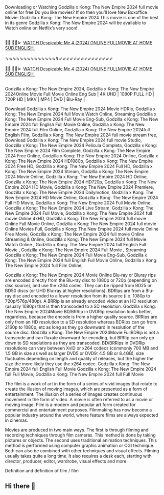 Downloading or Watching Godzilla x Kong: The New Empire 2024 full movie online for free Do you like movies? If so then you’ll love New Boxoffice Movie: Godzilla x Kong: The New Empire 2024 This movie is one of the best in its genre Godzilla x Kong: The New Empire 2024 will be available to Watch online on Netflix’s very soon!

<div><br /></div><div>🔴🔴 🔴🔴ᐅ&nbsp;&nbsp;<a href="https://t.co/JiVr7vt5Lx">WATCH Despicable Me 4 (2024) ONLINE FULLMOVIE AT HOME SUB ENGLISH&nbsp;</a></div><div><br /></div><div><div>⇘⇘⇘⇘⇘⇘⇘⇘⇘⇘⇘⇘⇘⇘↯⇙⇙⇙⇙⇙⇙⇙⇙⇙⇙⇙⇙⇙⇙⇙</div></div><div><br /></div><div><div><div>🔴🔴 🔴🔴ᐅ&nbsp;&nbsp;<a href="https://t.co/kHrjiWgMVf">WATCH Despicable Me 4 (2024) ONLINE FULLMOVIE AT HOME SUB ENGLISH&nbsp;</a></div></div></div><div><br /></div>

Godzilla x Kong: The New Empire 2024, Godzilla x Kong: The New Empire 2024Online Movie Full Movie Online Eng Sub
| 4K UHD | 1080P FULL HD | 720P HD | MKV | MP4 | DVD | Blu-Ray |


Download Godzilla x Kong: The New Empire 2024 Movie HDRip,
Godzilla x Kong: The New Empire 2024 full Movie Watch Online,
Streaming Godzilla x Kong: The New Empire 2024 Full Movie Eng-Sub,
Godzilla x Kong: The New Empire 2024 full English Full Movie Online,
Godzilla x Kong: The New Empire 2024 full Film Online,
Godzilla x Kong: The New Empire 2024full English Film,
Godzilla x Kong: The New Empire 2024 full movie stream free,
Download Godzilla x Kong: The New Empire 2024 full movie Studio,
Godzilla x Kong: The New Empire 2024 Pelicula Completa,
Godzilla x Kong: The New Empire 2024 Film Complete,
Godzilla x Kong: The New Empire 2024 Free Online,
Godzilla x Kong: The New Empire 2024 Online,
Godzilla x Kong: The New Empire 2024 HD1080p,
Godzilla x Kong: The New Empire 2024 Free HD,
Godzilla x Kong: The New Empire 2024 Full HD,
Godzilla x Kong: The New Empire 2024 Stream,
Godzilla x Kong: The New Empire 2024 Movie Online,
Godzilla x Kong: The New Empire 2024 HD Online,
Godzilla x Kong: The New Empire 2024 HD720p,
Godzilla x Kong: The New Empire 2024 HD Movie,
Godzilla x Kong: The New Empire 2024 Premiere,
Godzilla x Kong: The New Empire 2024 Dailymotion,
Godzilla x Kong: The New Empire 2024 HD Movie Online,
Godzilla x Kong: The New Empire 2024 Full HD Movie,
Godzilla x Kong: The New Empire 2024 Full Movie Online,
Godzilla x Kong: The New Empire 2024 Live Stream,
Godzilla x Kong: The New Empire 2024 Full Movie,
Godzilla x Kong: The New Empire 2024 full movie Online 4kHD,
Godzilla x Kong: The New Empire 2024 full movie Online Full Movie Online,
Godzilla x Kong: The New Empire 2024 full movie Online Movies Full,
Godzilla x Kong: The New Empire 2024 full movie Online Free Movie,
Godzilla x Kong: The New Empire 2024 full movie Online Streaming & Online,
Godzilla x Kong: The New Empire 2024 full Movie Watch Online ,
Godzilla x Kong: The New Empire 2024 full English Full Movie ,
Godzilla x Kong: The New Empire 2024 Full Movie ,
Streaming Godzilla x Kong: The New Empire 2024 Full Movie Eng-Sub,
Godzilla x Kong: The New Empire 2024 full English Full Movie Online,
Godzilla x Kong: The New Empire 2024 full Film Online,


Godzilla x Kong: The New Empire 2024 Movie Online Blu-ray or Bluray rips are encoded directly from the Blu-ray disc to 1080p or 720p (depending on disc source), and use the x264 codec. They can be ripped from BD25 or BD50 discs (or UHD Blu-ray at higher resolutions). BDRips are from a Blu-ray disc and encoded to a lower resolution from its source (i.e. 1080p to 720p/576p/480p). A BRRip is an already encoded video at an HD resolution (usually 1080p) that is then transcoded to a SD resolution. Godzilla x Kong: The New Empire 2024Movie BD/BRRip in DVDRip resolution looks better, regardless, because the encode is from a higher quality source. BRRips are only from an HD resolution to a SD resolution whereas BDRips can go from 2160p to 1080p, etc as long as they go downward in resolution of the source disc. Godzilla x Kong: The New Empire 2024Movie FullBDRip is not a transcode and can fluxate downward for encoding, but BRRip can only go down to SD resolutions as they are transcoded. BD/BRRips in DVDRip resolutions can vary between XviD or x264 codecs (commonly 700 MB and 1.5 GB in size as well as larger DVD5 or DVD9: 4.5 GB or 8.4GB), size fluctuates depending on length and quality of releases, but the higher the size the more likely they use the x264 codec. 
Godzilla x Kong: The New Empire 2024 full English Full Movie Godzilla x Kong: The New Empire 2024 full Full Movie, Godzilla x Kong: The New Empire 2024 full Full Movie 

The film is a work of art in the form of a series of vivid images that rotate to create the illusion of moving images, which are presented as a form of entertainment. The illusion of a series of images creates continuous movement in the form of video. A movie is often referred to as a movie or moving image. Film is a modern and popular art form created for commercial and entertainment purposes. Filmmaking has now become a popular industry around the world, where feature films are always expected in cinemas.

Movies are produced in two main ways. The first is through filming and recording techniques through film cameras. This method is done by taking pictures or objects. The second uses traditional animation techniques. This method is performed using computer graphic animation or CGI technique. Both can also be combined with other techniques and visual effects. Filming usually takes quite a long time. It also requires a desk each, starting with director, producer, editor, wardrobe, visual effects and more.

Definition and definition of film / film
## Hi there 👋

<!--

**Here are some ideas to get you started:**

🙋‍♀️ A short introduction - what is your organization all about?
🌈 Contribution guidelines - how can the community get involved?
👩‍💻 Useful resources - where can the community find your docs? Is there anything else the community should know?
🍿 Fun facts - what does your team eat for breakfast?
🧙 Remember, you can do mighty things with the power of [Markdown](https://docs.github.com/github/writing-on-github/getting-started-with-writing-and-formatting-on-github/basic-writing-and-formatting-syntax)
-->
